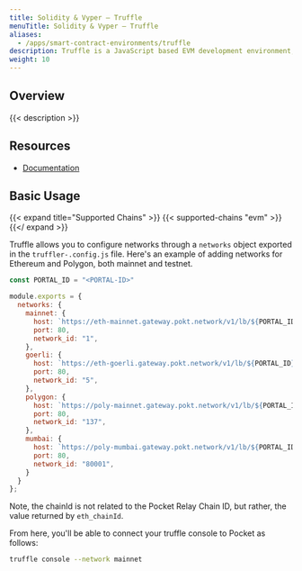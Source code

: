 ```yaml
---
title: Solidity & Vyper – Truffle
menuTitle: Solidity & Vyper – Truffle
aliases:
  - /apps/smart-contract-environments/truffle
description: Truffle is a JavaScript based EVM development environment, testing framework, and asset pipeline.
weight: 10
---
```


## Overview

{{< description >}}

## Resources

- [Documentation](https://trufflesuite.com/docs/truffle/)

## Basic Usage

{{< expand title="Supported Chains" >}}
{{< supported-chains "evm" >}}
{{</ expand >}}

Truffle allows you to configure networks through a `networks` object exported
in the `truffler-.config.js` file. Here's an example of adding networks for
Ethereum and Polygon, both mainnet and testnet.

```js
const PORTAL_ID = "<PORTAL-ID>"

module.exports = {
  networks: {
    mainnet: {
      host: `https://eth-mainnet.gateway.pokt.network/v1/lb/${PORTAL_ID}`,
      port: 80,
      network_id: "1",
    },
    goerli: {
      host: `https://eth-goerli.gateway.pokt.network/v1/lb/${PORTAL_ID}`,
      port: 80,
      network_id: "5",
    },
    polygon: {
      host: `https://poly-mainnet.gateway.pokt.network/v1/lb/${PORTAL_ID}`,
      port: 80,
      network_id: "137",
    },
    mumbai: {
      host: `https://poly-mumbai.gateway.pokt.network/v1/lb/${PORTAL_ID}`,
      port: 80,
      network_id: "80001",
    }
  }
};
```

Note, the chainId is not related to the Pocket Relay Chain ID, but rather, the
value returned by `eth_chainId`.

From here, you'll be able to connect your truffle console to Pocket as follows:

```sh
truffle console --network mainnet
```
